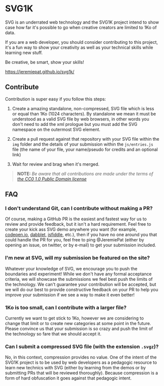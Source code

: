 # SVG1K

SVG is an underrated web technology and the SVG1K project intend to show case how far it's possible to go when creative creators are limited to 1Ko of data.

If you are a web developer, you should consider contributing to this project, it's a fun way to show your creativity as well as your technical skills while learning new stuff.

Be creative, be smart, show your skills!

https://jeremiepat.github.io/svg1k/


## Contribute

Contribution is super easy if you follow this steps:

1. Create a amazing standalone, non-compressed, SVG file which is less or equal than 1Ko (1024 characters). By standalone we mean it must be understood as a valid SVG file by web browsers, in other words you don't need to add the xml prologue but you must add the SVG namespace on the outermost SVG element.

2. Create a pull request against that repository with your SVG file within the `img` folder and the details of your submission within the `js/entries.js` file (the name of your file, your name/pseudo for credits and an optional link)

3. Wait for review and brag when it's merged.

> **NOTE:** _Be aware that all contributions are made under the terms of [the CC0 1.0 Public Domain license](https://creativecommons.org/publicdomain/zero/1.0/)_


## FAQ

### I don't understand Git, can I contribute without making a PR?

Of course, making a GitHub PR is the easiest and fastest way for us to review and provide feedback, but it isn't a hard requirement. Feel free to create your kick ass SVG demo anywhere you want (for example, [codepen.io](https://codepen.io/), [dabblet](https://dabblet.com/), [jsfiddle](https://jsfiddle.net/), etc.), then if you have no one around you that could handle the PR for you, feel free to ping @JeremiePat (either by opening an issue, on twitter, or by e-mail)  to get your submission included.

### I'm new at SVG, will my submission be featured on the site?

Whatever your knowledge of SVG, we encourage you to push the boundaries and experiment! While we don't have any formal acceptance criteria, we will showcase the submissions we feel best push the limits of the technology. We can't guarantee your contribution will be accepted, but we will do our best to provide constructive feedback on your PR to help you improve your submission if we see a way to make it even better!

### 1Ko is too small, can I contribute with a larger file?

Currently we want to get stick to 1Ko, however we are considering to change that limit or to create new categories at some point in the future. Please convince us that your submission is so crazy and push the limit of the technology so fare that we should accept it.

### Can I submit a compressed SVG file (with the extension `.svgz`)?

No, in this context, compression provides no value. One of the intent of the SVG1K project is to be used by web developers as a pedagogic resource to learn new technics with SVG (either by learning from the demos or by submitting PRs that will be reviewed thoroughly). Because compression is a form of hard obfuscation it goes against that pedagogic intent.
